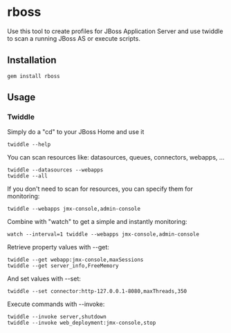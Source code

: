 rboss
=============

Use this tool to create profiles for JBoss Application Server and use twiddle to scan
a running JBoss AS or execute scripts.


Installation
-----------

    gem install rboss

Usage
-----------

### Twiddle

Simply do a "cd" to your JBoss Home and use it

    twiddle --help

You can scan resources like: datasources, queues, connectors, webapps, ...

    twiddle --datasources --webapps
    twiddle --all

If you don't need to scan for resources, you can specify them for monitoring:

    twiddle --webapps jmx-console,admin-console

Combine with "watch" to get a simple and instantly monitoring:

    watch --interval=1 twiddle --webapps jmx-console,admin-console

Retrieve property values with --get:

    twiddle --get webapp:jmx-console,maxSessions
    twiddle --get server_info,FreeMemory

And set values with --set:

    twiddle --set connector:http-127.0.0.1-8080,maxThreads,350

Execute commands with --invoke:

    twiddle --invoke server,shutdown
    twiddle --invoke web_deployment:jmx-console,stop
